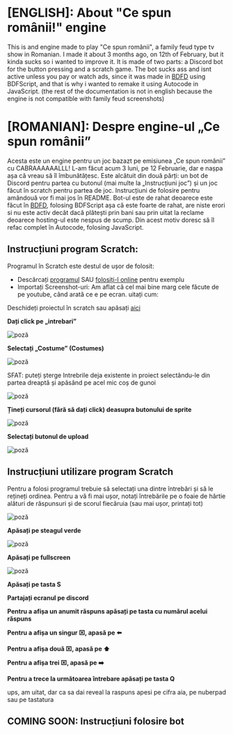 # [ENGLISH]: About "Ce spun românii!" engine
This is and engine made to play "Ce spun românii", a family feud type tv show in Romanian. I made it about 3 months ago, on 12th of February, but it kinda sucks so i wanted to improve it. It is made of two parts: a Discord bot for the button pressing and a scratch game. The bot sucks ass and isnt active unless you pay or watch ads, since it was made in [BDFD](https://nilpointer-software.github.io/bdfd-wiki/foreword.html) using BDFScript, and that is why i wanted to remake it using Autocode in JavaScript. 
(the rest of the documentation is not in english because the engine is not compatible with family feud screenshots)

# [ROMANIAN]: Despre engine-ul „Ce spun românii”
Acesta este un engine pentru un joc bazazt pe  emisiunea „Ce spun românii” cu CABRAAAAAALLL! L-am făcut acum 3 luni, pe 12 Februarie, dar e nașpa așa că vreau să îl îmbunătățesc. Este alcătuit din două părți: un bot de Discord pentru partea cu butonul (mai multe la „Instrucțiuni joc”) și un joc făcut în scratch pentru partea de joc. Instrucțiuni de folosire pentru amândouă vor fi mai jos în README. Bot-ul este de rahat deoarece este făcut în [BDFD](https://nilpointer-software.github.io/bdfd-wiki/foreword.html), folosing BDFScript așa că este foarte de rahat, are niste erori si nu este activ decât dacă plătești prin bani sau prin uitat la reclame deoarece hosting-ul este nespus de scump. Din acest motiv doresc să îl refac complet în Autocode, folosing JavaScript.

## Instrucțiuni program Scratch:
Programul în Scratch este destul de ușor de folosit:
* Descărcați [programul](https://github.com/Vladutzu27/ce-spun-romanii/blob/main/Scratch%20engine/Ce_spun_romanii_engine.sb3) SAU [folosiți-l online](https://scratch.mit.edu/projects/698995116/) pentru exemplu
* Importați Screenshot-uri: Am aflat că cel mai bine marg cele făcute de pe youtube, când arată ce e pe ecran. uitați cum:

Deschideți proiectul în scratch sau apăsați [aici](https://scratch.mit.edu/projects/698995116/editor/)

 **Dați click pe „intrebari”** 

![poză](https://i.imgur.com/PYlbpAB.png)

**Selectați „Costume” (Costumes)**

![poză](https://i.imgur.com/wdbbREk.png)

SFAT: puteți șterge Intrebrile deja existente in proiect selectându-le din partea dreaptă și apăsând pe acel mic coș de gunoi

![poză](https://i.imgur.com/9LYgJmV.png)

**Țineți cursorul (fără să dați click) deasupra butonului de sprite**

![poză](https://i.imgur.com/YUUs1vC.png)

**Selectați butonul de upload**

![poză](https://i.imgur.com/e4nm2iE.png)

## Instrucțiuni utilizare program Scratch

Pentru a folosi programul trebuie să selectați una dintre întrebări și să le rețineți ordinea. Pentru a vă fi mai ușor, notați întrebările pe o foaie de hârtie alături 
de răspunsuri și de scorul fiecăruia (sau mai ușor, printați tot)

![poză](https://i.imgur.com/YJSZ1vb.png)

**Apăsați pe steagul verde**

![poză](https://i.imgur.com/2ihLo6C.png)

**Apăsați pe fullscreen**

![poză](https://i.imgur.com/urNHu92.png)

**Apăsați pe tasta S**

**Partajați ecranul pe discord**

**Pentru a afișa un anumit răspuns apăsați pe tasta cu numărul acelui răspuns**

**Pentru a afișa un singur ⌧, apasă pe ⬅️**

**Pentru a afișa două ⌧, apasă pe ⬆️**

**Pentru a afișa trei ⌧, apasă pe ➡️**

**Pentru a trece la următoarea întrebare apăsați pe tasta Q**

ups, am uitat, dar ca sa dai reveal la raspuns apesi pe cifra aia, pe nuberpad sau pe tastatura

## COMING SOON: Instrucțiuni folosire bot
